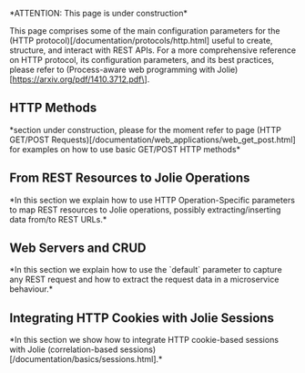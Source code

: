 \*ATTENTION: This page is under construction\*

This page comprises some of the main configuration parameters for the \(HTTP protocol\)\[/documentation/protocols/http.html\] useful to create, structure, and interact with REST APIs. For a more comprehensive reference on HTTP protocol, its configuration parameters, and its best practices, please refer to \(Process-aware web programming with Jolie\)\[https://arxiv.org/pdf/1410.3712.pdf\].

## HTTP Methods

\*section under construction, please for the moment refer to page \(HTTP GET/POST Requests\)\[/documentation/web\_applications/web\_get\_post.html\] for examples on how to use basic GET/POST HTTP methods\*



## From REST Resources to Jolie Operations

\*In this section we explain how to use HTTP Operation-Specific parameters to map REST resources to Jolie operations, possibly extracting/inserting data from/to REST URLs.\*



## Web Servers and CRUD

\*In this section we explain how to use the \`default\` parameter to capture any REST request and how to extract the request data in a microservice behaviour.\*



## Integrating HTTP Cookies with Jolie Sessions

\*In this section we show how to integrate HTTP cookie-based sessions with Jolie \(correlation-based sessions\)\[/documentation/basics/sessions.html\].\*





